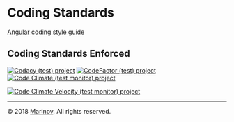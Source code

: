 # Coding Standards

[Angular coding style guide](https://angular.io/guide/styleguide "Angular coding style guide")

## Coding Standards Enforced

[![Codacy (test) project](https://img.shields.io/badge/Codacy-...t%20....%20project-1080C0.svg?logo=codacy&logoColor=)](https://app.codacy.com/manual/Yrkki/cv-generator-fe/dashboard?bid=18790902&dashboardType=Days7 "Codacy (test) project")
[![CodeFactor (test) project](https://img.shields.io/badge/CodeFactor-...t%20....%20project-1080C0.svg?logo=codefactor&logoColor=)](https://www.codefactor.io/repository/github/yrkki/cv-generator-fe "CodeFactor (test) project")
[![Code Climate (test monitor) project](https://img.shields.io/badge/Code%20Climate-...t%20...m%20project-1080C0.svg?logo=code-climate&logoColor=)](https://codeclimate.com/github/Yrkki/cv-generator-fe "Code Climate (test monitor) project")

[![Code Climate Velocity (test monitor) project](https://img.shields.io/badge/Code%20Climate%20Velocity-...t%20...m%20project-1080C0.svg?logo=code-climate&logoColor=)](https://velocity.codeclimate.com/portal/targets "Code Climate Velocity (test monitor) project")

---

© 2018 [Marinov](http://marinov.link "Marinov"). All rights reserved.
